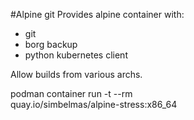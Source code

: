 #Alpine git
Provides alpine container with:
* git
* borg backup
* python kubernetes client
  
Allow builds from various archs.


podman container run -t --rm \
   quay.io/simbelmas/alpine-stress:x86_64
```
